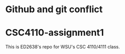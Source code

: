 # Github and git conflict
# CSC4110-assignment1

This is ED2638's repo for WSU's CSC 4110/4111 class. 
